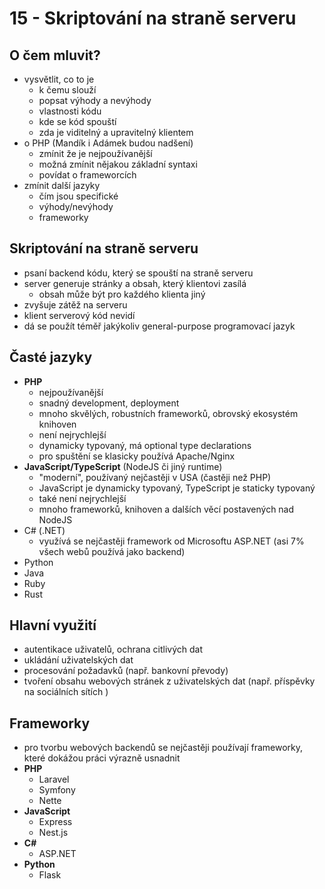 # 15 - Skriptování na straně serveru
## O čem mluvit?
- vysvětlit, co to je
  - k čemu slouží
  - popsat výhody a nevýhody
  - vlastnosti kódu
  - kde se kód spouští
  - zda je viditelný a upravitelný klientem
- o PHP (Mandík i Adámek budou nadšení)
  - zmínit že je nejpoužívanější
  - možná zmínit nějakou základní syntaxi
  - povídat o frameworcích
- zmínit další jazyky
  - čím jsou specifické
  - výhody/nevýhody
  - frameworky
## Skriptování na straně serveru
- psaní backend kódu, který se spouští na straně serveru
- server generuje stránky a obsah, který klientovi zasílá
  - obsah může být pro každého klienta jiný
- zvyšuje zátěž na serveru
- klient serverový kód nevidí
- dá se použít téměř jakýkoliv general-purpose programovací jazyk
## Časté jazyky
- **PHP**
  - nejpoužívanější
  - snadný development, deployment
  - mnoho skvělých, robustních frameworků, obrovský ekosystém knihoven
  - není nejrychlejší
  - dynamicky typovaný, má optional type declarations
  - pro spuštění se klasicky používá Apache/Nginx
- **JavaScript/TypeScript** (NodeJS či jiný runtime)
  - "moderní", používaný nejčastěji v USA (častěji než PHP)
  - JavaScript je dynamicky typovaný, TypeScript je staticky typovaný
  - také není nejrychlejší
  - mnoho frameworků, knihoven a dalších věcí postavených nad NodeJS
- C# (.NET)
  - využívá se nejčastěji framework od Microsoftu ASP.NET (asi 7% všech webů používá jako backend)
- Python
- Java 
- Ruby
- Rust
## Hlavní využití
- autentikace uživatelů, ochrana citlivých dat
- ukládání uživatelských dat
- procesování požadavků (např. bankovní převody)
- tvoření obsahu webových stránek z uživatelských dat (např. příspěvky na sociálních sítích )
## Frameworky
- pro tvorbu webových backendů se nejčastěji používají frameworky, které dokážou práci výrazně usnadnit
- **PHP**
  - Laravel
  - Symfony
  - Nette
- **JavaScript**
  - Express
  - Nest.js
- **C#**
  - ASP.NET
- **Python**
  - Flask